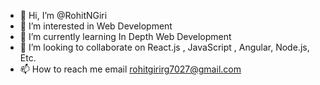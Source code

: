 - 👋 Hi, I’m @RohitNGiri
- 👀 I’m interested in Web Development
- 🌱 I’m currently learning In Depth Web Development
- 💞️ I’m looking to collaborate on React.js , JavaScript , Angular, Node.js, Etc.
- 📫 How to reach me email rohitgirirg7027@gmail.com

<!---
RohitNGiri/RohitNGiri is a ✨ special ✨ repository because its `README.md` (this file) appears on your GitHub profile.
You can click the Preview link to take a look at your changes.
--->
